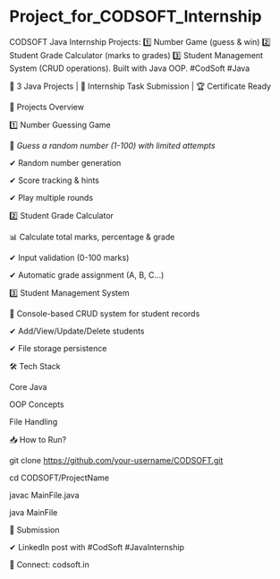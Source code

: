 # Project_for_CODSOFT_Internship
CODSOFT Java Internship Projects: 1️⃣ Number Game (guess &amp; win) 2️⃣ Student Grade Calculator (marks to grades) 3️⃣ Student Management System (CRUD operations). Built with Java OOP. #CodSoft #Java

🚀 3 Java Projects | 📅 Internship Task Submission | 🏆 Certificate Ready

📌 Projects Overview

1️⃣ Number Guessing Game

🎯 *Guess a random number (1-100) with limited attempts*

✔ Random number generation

✔ Score tracking & hints

✔ Play multiple rounds


2️⃣ Student Grade Calculator

📊 Calculate total marks, percentage & grade

✔ Input validation (0-100 marks)

✔ Automatic grade assignment (A, B, C...)


3️⃣ Student Management System

🏫 Console-based CRUD system for student records

✔ Add/View/Update/Delete students

✔ File storage persistence


🛠 Tech Stack

Core Java

OOP Concepts

File Handling


📥 How to Run?

git clone https://github.com/your-username/CODSOFT.git

cd CODSOFT/ProjectName

javac MainFile.java

java MainFile


📜 Submission

✔ LinkedIn post with #CodSoft #JavaInternship

🔗 Connect: codsoft.in
